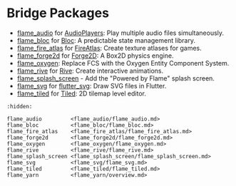 # Bridge Packages

- [flame_audio](flame_audio/flame_audio.md) for
  [AudioPlayers](https://github.com/bluefireteam/audioplayers): Play multiple audio files
  simultaneously.
- [flame_bloc](flame_bloc/flame_bloc.md) for
  [Bloc](https://github.com/felangel/bloc): A predictable state management library.
- [flame_fire_atlas](flame_fire_atlas/flame_fire_atlas.md) for
  [FireAtlas](https://github.com/flame-engine/fire-atlas): Create texture atlases for games.
- [flame_forge2d](flame_forge2d/flame_forge2d.md) for
  [Forge2D](https://github.com/flame-engine/forge2d): A Box2D physics engine.
- [flame_oxygen](flame_oxygen/flame_oxygen.md): Replace FCS with the Oxygen Entity Component
  System.
- [flame_rive](flame_rive/flame_rive.md) for
  [Rive](https://rive.app/): Create interactive animations.
- [flame_splash_screen](flame_splash_screen/flame_splash_screen.md) - Add the "Powered by
  Flame" splash screen.
- [flame_svg](flame_svg/flame_svg.md) for
  [flutter_svg](https://github.com/dnfield/flutter_svg): Draw SVG files in Flutter.
- [flame_tiled](flame_tiled/flame_tiled.md) for
  [Tiled](https://www.mapeditor.org/): 2D tilemap level editor.


```{toctree}
:hidden:

flame_audio         <flame_audio/flame_audio.md>
flame_bloc          <flame_bloc/flame_bloc.md>
flame_fire_atlas    <flame_fire_atlas/flame_fire_atlas.md>
flame_forge2d       <flame_forge2d/flame_forge2d.md>
flame_oxygen        <flame_oxygen/flame_oxygen.md>
flame_rive          <flame_rive/flame_rive.md>
flame_splash_screen <flame_splash_screen/flame_splash_screen.md>
flame_svg           <flame_svg/flame_svg.md>
flame_tiled         <flame_tiled/flame_tiled.md>
flame_yarn          <flame_yarn/overview.md>
```
